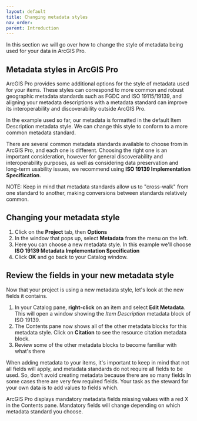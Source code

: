 ```yaml
---
layout: default
title: Changing metadata styles
nav_order:
parent: Introduction
---
```


In this section we will go over how to change the style of metadata being used for your data in ArcGIS Pro.

## Metadata styles in ArcGIS Pro

ArcGIS Pro provides some additional options for the style of metadata used for your items. These styles can correspond to more common and robust geographic metadata standards such as FGDC and ISO 19115/19139, and aligning your metadata descriptions with a metadata standard can improve its interoperability and discoverability outside ArcGIS Pro.

In the example used so far, our metadata is formatted in the default Item Description metadata style. We can change this style to conform to a more common metadata standard.

There are several common metadata standards available to choose from in ArcGIS Pro, and each one is different. Choosing the right one is an important consideration, however for general discoverability and interoperability purposes, as well as considering data preservation and long-term usability issues, we recommend using **ISO 19139 Implementation Specification**.

NOTE: Keep in mind that metadata standards allow us to "cross-walk" from one standard to another, making conversions between standards relatively common.

## Changing your metadata style

1. Click on the **Project** tab, then **Options**
2. In the window that pops up, select **Metadata** from the menu on the left.
3. Here you can choose a new metadata style. In this example we'll choose **ISO 19139 Metadata Implementation Specification**
4. Click **OK** and go back to your Catalog window.

## Review the fields in your new metadata style

Now that your project is using a new metadata style, let's look at the new fields it contains.

1. In your Catalog pane, **right-click** on an item and select **Edit Metadata**. This will open a window showing the _Item Description_ metadata block of ISO 19139.
2. The Contents pane now shows all of the other metadata blocks for this metadata style. Click on **Citation** to see the resource citation metadata block.
3. Review some of the other metadata blocks to become familiar with what's there

When adding metadata to your items, it's important to keep in mind that not all fields will apply, and metadata standards do not require all fields to be used. So, don't avoid creating metadata because there are so many fields In some cases there are very few required fields. Your task as the steward for your own data is to add values to fields which.

ArcGIS Pro displays mandatory metadata fields missing values with a red X in the Contents pane. Mandatory fields will change depending on which metadata standard you choose.
